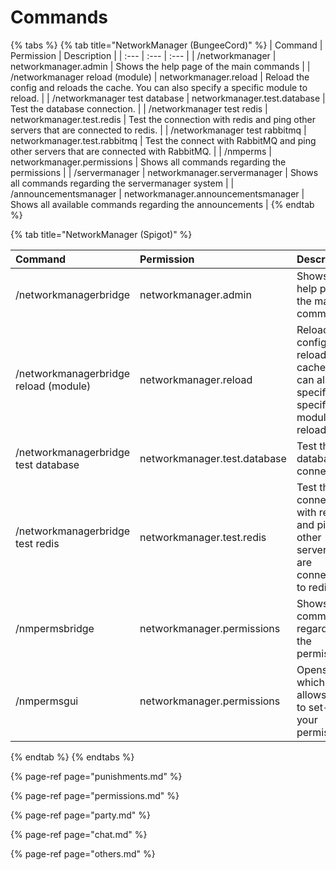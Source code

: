 # Commands

{% tabs %}
{% tab title="NetworkManager \(BungeeCord\)" %}
| Command | Permission | Description |
| :--- | :--- | :--- |
| /networkmanager | networkmanager.admin | Shows the help page of the main commands |
| /networkmanager reload \(module\) | networkmanager.reload | Reload the config and reloads the cache. You can also specify a specific module to reload. |
| /networkmanager test database | networkmanager.test.database | Test the database connection. |
| /networkmanager test redis | networkmanager.test.redis | Test the connection with redis and ping other servers that are connected to redis. |
| /networkmanager test rabbitmq | networkmanager.test.rabbitmq | Test the connect with RabbitMQ and ping other servers that are connected with RabbitMQ. |
|  /nmperms |  networkmanager.permissions |  Shows all commands regarding the permissions |
| /servermanager | networkmanager.servermanager | Shows all commands regarding the servermanager system |
| /announcementsmanager | networkmanager.announcementsmanager | Shows all available commands regarding the announcements |
{% endtab %}

{% tab title="NetworkManager \(Spigot\)" %}


| Command | Permission | Description |
| :--- | :--- | :--- |
| /networkmanagerbridge | networkmanager.admin | Shows the help page of the main commands |
| /networkmanagerbridge reload \(module\) | networkmanager.reload | Reload the config and reloads the cache. You can also specify a specific module to reload. |
| /networkmanagerbridge test database | networkmanager.test.database | Test the database connection. |
| /networkmanagerbridge test redis | networkmanager.test.redis | Test the connection with redis and ping other servers that are connected to redis. |
| /nmpermsbridge |  networkmanager.permissions |  Shows all commands regarding the permissions |
| /nmpermsgui | networkmanager.permissions | Opens a GUI which allows you to set-up your permissions. |
{% endtab %}
{% endtabs %}

{% page-ref page="punishments.md" %}

{% page-ref page="permissions.md" %}

{% page-ref page="party.md" %}

{% page-ref page="chat.md" %}

{% page-ref page="others.md" %}




